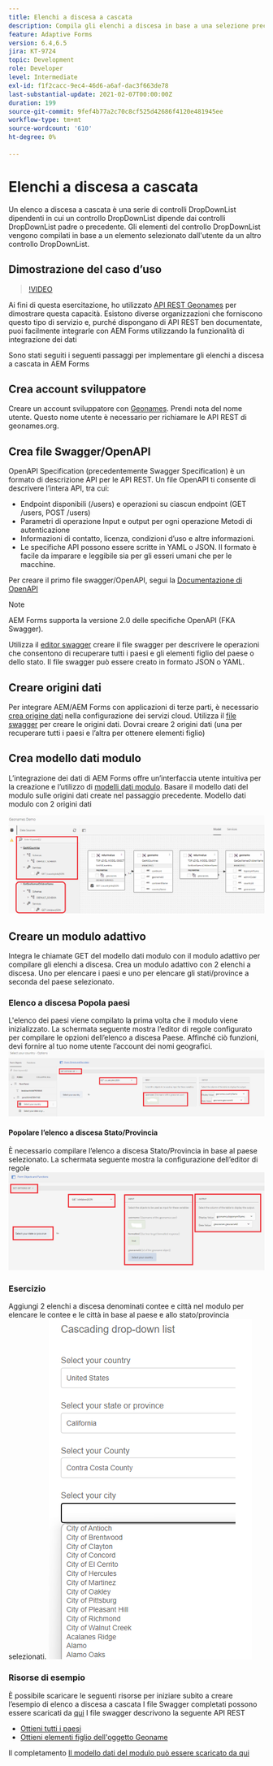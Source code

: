 ```yaml
---
title: Elenchi a discesa a cascata
description: Compila gli elenchi a discesa in base a una selezione precedente.
feature: Adaptive Forms
version: 6.4,6.5
jira: KT-9724
topic: Development
role: Developer
level: Intermediate
exl-id: f1f2cacc-9ec4-46d6-a6af-dac3f663de78
last-substantial-update: 2021-02-07T00:00:00Z
duration: 199
source-git-commit: 9fef4b77a2c70c8cf525d42686f4120e481945ee
workflow-type: tm+mt
source-wordcount: '610'
ht-degree: 0%

---
```


# Elenchi a discesa a cascata

Un elenco a discesa a cascata è una serie di controlli DropDownList dipendenti in cui un controllo DropDownList dipende dai controlli DropDownList padre o precedente. Gli elementi del controllo DropDownList vengono compilati in base a un elemento selezionato dall&#39;utente da un altro controllo DropDownList.

## Dimostrazione del caso d’uso

>[!VIDEO](https://video.tv.adobe.com/v/340344?quality=12&learn=on)

Ai fini di questa esercitazione, ho utilizzato [API REST Geonames](http://api.geonames.org/) per dimostrare questa capacità.
Esistono diverse organizzazioni che forniscono questo tipo di servizio e, purché dispongano di API REST ben documentate, puoi facilmente integrarle con AEM Forms utilizzando la funzionalità di integrazione dei dati

Sono stati seguiti i seguenti passaggi per implementare gli elenchi a discesa a cascata in AEM Forms

## Crea account sviluppatore

Creare un account sviluppatore con [Geonames](https://www.geonames.org/login). Prendi nota del nome utente. Questo nome utente è necessario per richiamare le API REST di geonames.org.

## Crea file Swagger/OpenAPI

OpenAPI Specification (precedentemente Swagger Specification) è un formato di descrizione API per le API REST. Un file OpenAPI ti consente di descrivere l’intera API, tra cui:

* Endpoint disponibili (/users) e operazioni su ciascun endpoint (GET /users, POST /users)
* Parametri di operazione Input e output per ogni operazione Metodi di autenticazione
* Informazioni di contatto, licenza, condizioni d’uso e altre informazioni.
* Le specifiche API possono essere scritte in YAML o JSON. Il formato è facile da imparare e leggibile sia per gli esseri umani che per le macchine.

Per creare il primo file swagger/OpenAPI, segui la [Documentazione di OpenAPI](https://swagger.io/docs/specification/2-0/basic-structure/)

>[!NOTE]
> AEM Forms supporta la versione 2.0 delle specifiche OpenAPI (FKA Swagger).

Utilizza il [editor swagger](https://editor.swagger.io/) creare il file swagger per descrivere le operazioni che consentono di recuperare tutti i paesi e gli elementi figlio del paese o dello stato. Il file swagger può essere creato in formato JSON o YAML.

## Creare origini dati

Per integrare AEM/AEM Forms con applicazioni di terze parti, è necessario [crea origine dati](https://experienceleague.adobe.com/docs/experience-manager-learn/forms/ic-web-channel-tutorial/parttwo.html) nella configurazione dei servizi cloud. Utilizza il [file swagger](assets/geonames-swagger-files.zip) per creare le origini dati.
Dovrai creare 2 origini dati (una per recuperare tutti i paesi e l’altra per ottenere elementi figlio)


## Crea modello dati modulo

L’integrazione dei dati di AEM Forms offre un’interfaccia utente intuitiva per la creazione e l’utilizzo di [modelli dati modulo](https://experienceleague.adobe.com/docs/experience-manager-65/forms/form-data-model/create-form-data-models.html). Basare il modello dati del modulo sulle origini dati create nel passaggio precedente. Modello dati modulo con 2 origini dati

![fdm](assets/geonames-fdm.png)


## Creare un modulo adattivo

Integra le chiamate GET del modello dati modulo con il modulo adattivo per compilare gli elenchi a discesa.
Crea un modulo adattivo con 2 elenchi a discesa. Uno per elencare i paesi e uno per elencare gli stati/province a seconda del paese selezionato.

### Elenco a discesa Popola paesi

L&#39;elenco dei paesi viene compilato la prima volta che il modulo viene inizializzato. La schermata seguente mostra l’editor di regole configurato per compilare le opzioni dell’elenco a discesa Paese. Affinché ciò funzioni, devi fornire al tuo nome utente l’account dei nomi geografici.
![get-countries](assets/get-countries-rule-editor.png)

#### Popolare l’elenco a discesa Stato/Provincia

È necessario compilare l’elenco a discesa Stato/Provincia in base al paese selezionato. La schermata seguente mostra la configurazione dell’editor di regole
![state-province-options](assets/state-province-options.png)

### Esercizio

Aggiungi 2 elenchi a discesa denominati contee e città nel modulo per elencare le contee e le città in base al paese e allo stato/provincia selezionati.
![esercizio](assets/cascading-drop-down-exercise.png)


### Risorse di esempio

È possibile scaricare le seguenti risorse per iniziare subito a creare l’esempio di elenco a discesa a cascata I file Swagger completati possono essere scaricati da [qui](assets/geonames-swagger-files.zip)
I file swagger descrivono la seguente API REST
* [Ottieni tutti i paesi](http://api.geonames.org/countryInfoJSON?username=yourusername)
* [Ottieni elementi figlio dell&#39;oggetto Geoname](http://api.geonames.org/children?formatted=true&amp;geonameId=6252001&amp;username=yourusername)

Il completamento [Il modello dati del modulo può essere scaricato da qui](assets/geonames-api-form-data-model.zip)
